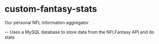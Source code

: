 # custom-fantasy-stats
Our personal NFL information aggregator


-- Uses a MySQL database to store data from the NFLFantasy API and do stats
